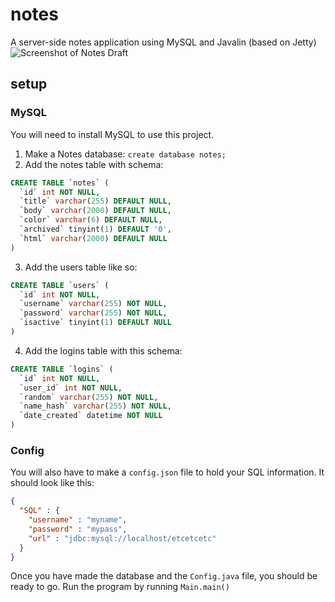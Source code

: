 # notes
A server-side notes application using MySQL and Javalin (based on Jetty)
![Screenshot of Notes Draft](https://i.imgur.com/x3HpJAG.png)

## setup
### MySQL
You will need to install MySQL to use this project.
1. Make a Notes database: `create database notes;`
2. Add the notes table with schema:
```sql
CREATE TABLE `notes` (
  `id` int NOT NULL,
  `title` varchar(255) DEFAULT NULL,
  `body` varchar(2000) DEFAULT NULL,
  `color` varchar(6) DEFAULT NULL,
  `archived` tinyint(1) DEFAULT '0',
  `html` varchar(2000) DEFAULT NULL
)
```
3. Add the users table like so:
```sql
CREATE TABLE `users` (
  `id` int NOT NULL,
  `username` varchar(255) NOT NULL,
  `password` varchar(255) NOT NULL,
  `isactive` tinyint(1) DEFAULT NULL
)
```
4. Add the logins table with this schema:
```sql
CREATE TABLE `logins` (
  `id` int NOT NULL,
  `user_id` int NOT NULL,
  `random` varchar(255) NOT NULL,
  `name_hash` varchar(255) NOT NULL,
  `date_created` datetime NOT NULL
)
```

### Config
You will also have to make a `config.json` file to hold your SQL information. It should look like this:
```json
{
  "SQL" : {
    "username" : "myname",
    "password" : "mypass",
    "url" : "jdbc:mysql://localhost/etcetcetc"
  }
}
```

Once you have made the database and the `Config.java` file, you should be ready to go. Run the program by running `Main.main()`
